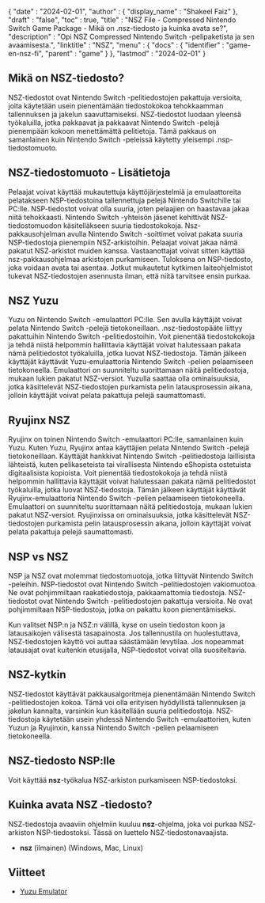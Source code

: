 {
  "date" : "2024-02-01",
  "author" : {
    "display_name" : "Shakeel Faiz"
},
  "draft" : "false",
  "toc" : true,
  "title" : "NSZ File - Compressed Nintendo Switch Game Package - Mikä on .nsz-tiedosto ja kuinka avata se?",
  "description" : "Opi NSZ Compressed Nintendo Switch -pelipaketista ja sen avaamisesta.",
  "linktitle" : "NSZ",
  "menu" : {
    "docs" : {
      "identifier" : "game-en-nsz-fi",
      "parent" : "game"
}
},
  "lastmod" : "2024-02-01"
}

## Mikä on NSZ-tiedosto?

NSZ-tiedostot ovat Nintendo Switch -pelitiedostojen pakattuja versioita, joita käytetään usein pienentämään tiedostokokoa tehokkaamman tallennuksen ja jakelun saavuttamiseksi. NSZ-tiedostot luodaan yleensä työkaluilla, jotka pakkaavat ja pakkaavat Nintendo Switch -pelejä pienempään kokoon menettämättä pelitietoja. Tämä pakkaus on samanlainen kuin Nintendo Switch -peleissä käytetty yleisempi .nsp-tiedostomuoto.

## NSZ-tiedostomuoto - Lisätietoja

Pelaajat voivat käyttää mukautettuja käyttöjärjestelmiä ja emulaattoreita pelatakseen NSP-tiedostoina tallennettuja pelejä Nintendo Switchille tai PC:lle. NSP-tiedostot voivat olla suuria, joten pelaajien on haastavaa jakaa niitä tehokkaasti. Nintendo Switch -yhteisön jäsenet kehittivät NSZ-tiedostomuodon käsitelläkseen suuria tiedostokokoja. Nsz-pakkausohjelman avulla Nintendo Switch -soittimet voivat pakata suuria NSP-tiedostoja pienempiin NSZ-arkistoihin. Pelaajat voivat jakaa nämä pakatut NSZ-arkistot muiden kanssa. Vastaanottajat voivat sitten käyttää nsz-pakkausohjelmaa arkistojen purkamiseen. Tuloksena on NSP-tiedosto, joka voidaan avata tai asentaa. Jotkut mukautetut kytkimen laiteohjelmistot tukevat NSZ-tiedostojen asennusta ilman, että niitä tarvitsee ensin purkaa.

## NSZ Yuzu

Yuzu on Nintendo Switch -emulaattori PC:lle. Sen avulla käyttäjät voivat pelata Nintendo Switch -pelejä tietokoneillaan. .nsz-tiedostopääte liittyy pakattuihin Nintendo Switch -pelitiedostoihin. Voit pienentää tiedostokokoja ja tehdä niistä helpommin hallittavia käyttäjät voivat halutessaan pakata nämä pelitiedostot työkaluilla, jotka luovat NSZ-tiedostoja. Tämän jälkeen käyttäjät käyttävät Yuzu-emulaattoria Nintendo Switch -pelien pelaamiseen tietokoneella. Emulaattori on suunniteltu suorittamaan näitä pelitiedostoja, mukaan lukien pakatut NSZ-versiot. Yuzulla saattaa olla ominaisuuksia, jotka käsittelevät NSZ-tiedostojen purkamista pelin latausprosessin aikana, jolloin käyttäjät voivat pelata pakattuja pelejä saumattomasti.

## Ryujinx NSZ

Ryujinx on toinen Nintendo Switch -emulaattori PC:lle, samanlainen kuin Yuzu. Kuten Yuzu, Ryujinx antaa käyttäjien pelata Nintendo Switch -pelejä tietokoneillaan. Käyttäjät hankkivat Nintendo Switch -pelitiedostoja laillisista lähteistä, kuten pelikaseteista tai virallisesta Nintendo eShopista ostetuista digitaalisista kopioista. Voit pienentää tiedostokokoja ja tehdä niistä helpommin hallittavia käyttäjät voivat halutessaan pakata nämä pelitiedostot työkaluilla, jotka luovat NSZ-tiedostoja. Tämän jälkeen käyttäjät käyttävät Ryujinx-emulaattoria Nintendo Switch -pelien pelaamiseen tietokoneella. Emulaattori on suunniteltu suorittamaan näitä pelitiedostoja, mukaan lukien pakatut NSZ-versiot. Ryujinxissa on ominaisuuksia, jotka käsittelevät NSZ-tiedostojen purkamista pelin latausprosessin aikana, jolloin käyttäjät voivat pelata pakattuja pelejä saumattomasti.

## NSP vs NSZ

NSP ja NSZ ovat molemmat tiedostomuotoja, jotka liittyvät Nintendo Switch -peleihin. NSP-tiedostot ovat Nintendo Switch -pelitiedostojen vakiomuotoa. Ne ovat pohjimmiltaan raakatiedostoja, pakkaamattomia tiedostoja. NSZ-tiedostot ovat Nintendo Switch -pelitiedostojen pakattuja versioita. Ne ovat pohjimmiltaan NSP-tiedostoja, jotka on pakattu koon pienentämiseksi.

Kun valitset NSP:n ja NSZ:n välillä, kyse on usein tiedoston koon ja latausaikojen välisestä tasapainosta. Jos tallennustila on huolestuttava, NSZ-tiedostojen käyttö voi auttaa säästämään levytilaa. Jos nopeammat latausajat ovat kuitenkin etusijalla, NSP-tiedostot voivat olla suositeltavia.

## NSZ-kytkin	

NSZ-tiedostot käyttävät pakkausalgoritmeja pienentämään Nintendo Switch -pelitiedostojen kokoa. Tämä voi olla erityisen hyödyllistä tallennuksen ja jakelun kannalta, varsinkin kun käsitellään suuria pelitiedostoja. NSZ-tiedostoja käytetään usein yhdessä Nintendo Switch -emulaattorien, kuten Yuzun ja Ryujinxin, kanssa Nintendo Switch -pelien pelaamiseen tietokoneella.

## NSZ-tiedosto NSP:lle

Voit käyttää **nsz**-työkalua NSZ-arkiston purkamiseen NSP-tiedostoksi.

## Kuinka avata NSZ -tiedosto?

NSZ-tiedostoja avaaviin ohjelmiin kuuluu **nsz**-ohjelma, joka voi purkaa NSZ-arkiston NSP-tiedostoksi. Tässä on luettelo NSZ-tiedostonavaajista.

- **nsz** (ilmainen) (Windows, Mac, Linux)

## Viitteet
* [Yuzu Emulator](https://en.wikipedia.org/wiki/Yuzu_(emulator))
